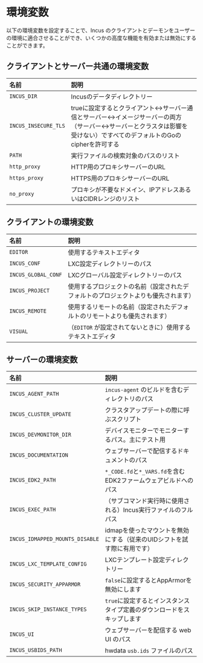 # 環境変数

以下の環境変数を設定することで、Incus のクライアントとデーモンをユーザーの環境に適合させることができ、いくつかの高度な機能を有効または無効にすることができます。

## クライアントとサーバー共通の環境変数

名前                 | 説明
:---                 | :----
`INCUS_DIR`          | Incusのデータディレクトリー
`INCUS_INSECURE_TLS` | trueに設定するとクライアント<->サーバー通信とサーバー<->イメージサーバーの両方（サーバー<->サーバーとクラスタは影響を受けない）ですべてのデフォルトのGoのcipherを許可する
`PATH`               | 実行ファイルの検索対象のパスのリスト
`http_proxy`         | HTTP用のプロキシサーバーのURL
`https_proxy`        | HTTPS用のプロキシサーバーのURL
`no_proxy`           | プロキシが不要なドメイン、IPアドレスあるいはCIDRレンジのリスト

## クライアントの環境変数

名前                | 説明
:---                | :----
`EDITOR`            | 使用するテキストエディタ
`INCUS_CONF`        | LXC設定ディレクトリーのパス
`INCUS_GLOBAL_CONF` | LXCグローバル設定ディレクトリーのパス
`INCUS_PROJECT`     | 使用するプロジェクトの名前（設定されたデフォルトのプロジェクトよりも優先されます）
`INCUS_REMOTE`      | 使用するリモートの名前（設定されたデフォルトのリモートよりも優先されます）
`VISUAL`            | （`EDITOR` が設定されてないときに）使用するテキストエディタ

## サーバーの環境変数

名前                            | 説明
:---                            | :----
`INCUS_AGENT_PATH`              | `incus-agent` のビルドを含むディレクトリのパス
`INCUS_CLUSTER_UPDATE`          | クラスタアップデートの際に呼ぶスクリプト
`INCUS_DEVMONITOR_DIR`          | デバイスモニターでモニターするパス。主にテスト用
`INCUS_DOCUMENTATION`           | ウェブサーバーで配信するドキュメントのパス
`INCUS_EDK2_PATH`               | `*_CODE.fd`と`*_VARS.fd`を含むEDK2ファームウェアビルドへのパス
`INCUS_EXEC_PATH`               | （サブコマンド実行時に使用される）Incus実行ファイルのフルパス
`INCUS_IDMAPPED_MOUNTS_DISABLE` | idmapを使ったマウントを無効にする（従来のUIDシフトを試す際に有用です）
`INCUS_LXC_TEMPLATE_CONFIG`     | LXCテンプレート設定ディレクトリー
`INCUS_SECURITY_APPARMOR`       | `false`に設定するとAppArmorを無効にします
`INCUS_SKIP_INSTANCE_TYPES`     | `true`に設定するとインスタンスタイプ定義のダウンロードをスキップします
`INCUS_UI`                      | ウェブサーバーを配信する web UI のパス
`INCUS_USBIDS_PATH`             | hwdata `usb.ids` ファイルのパス
